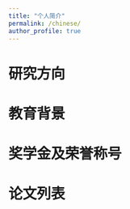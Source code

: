```yaml
---
title: "个人简介"
permalink: /chinese/
author_profile: true
---
```



# 研究方向


# 教育背景


# 奖学金及荣誉称号


# 论文列表
